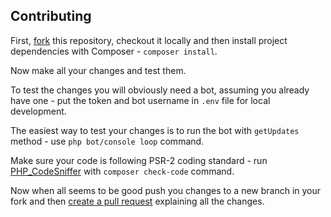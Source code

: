 Contributing
-------------

First, [fork](https://github.com/TR-TECH-GUIDE/inlinegamesbot/fork) this repository, checkout it locally and then install project dependencies with Composer - `composer install`.

Now make all your changes and test them.

To test the changes you will obviously need a bot, assuming you already have one - put the token and bot username in `.env` file for local development.

The easiest way to test your changes is to run the bot with `getUpdates` method - use `php bot/console loop` command.

Make sure your code is following PSR-2 coding standard - run [PHP_CodeSniffer](https://github.com/squizlabs/PHP_CodeSniffer) with `composer check-code` command.

Now when all seems to be good push you changes to a new branch in your fork and then [create a pull request](https://github.com/TR-TECH-GUIDE/inlinegamesbot/compare) explaining all the changes.
